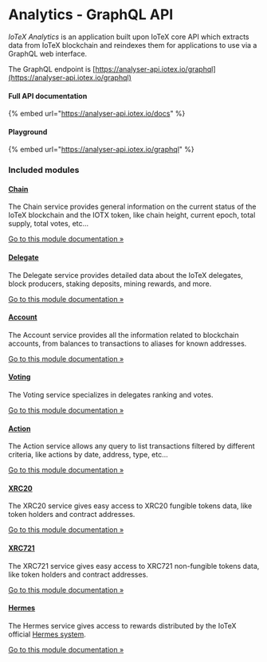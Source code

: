 # Analytics - GraphQL API

_IoTeX Analytics_ is an application built upon IoTeX core API which extracts data from IoTeX blockchain and reindexes them for applications to use via a GraphQL web interface.

The GraphQL endpoint is [https://analyser-api.iotex.io/graphql](https://analyser-api.iotex.io/graphql)

#### Full API documentation

{% embed url="https://analyser-api.iotex.io/docs" %}

#### Playground

{% embed url="https://analyser-api.iotex.io/graphql" %}

### Included modules

#### [Chain](https://analyser-api.iotex.io/docs/#chain-service-api)

The Chain service provides general information on the current status of the IoTeX blockchain and the IOTX token, like chain height, current epoch, total supply, total votes, etc...

[Go to this module documentation »](https://analyser-api.iotex.io/docs/#chain-service-api)

#### [Delegate](https://analyser-api.iotex.io/docs/#delegate-service-api)

The Delegate service provides detailed data about the IoTeX delegates, block producers, staking deposits, mining rewards, and more.&#x20;

[Go to this module documentation » ](https://analyser-api.iotex.io/docs/#delegate-service-api)

#### [Account](https://analyser-api.iotex.io/docs/#account-service-api)

The Account service provides all the information related to blockchain accounts, from balances to transactions to aliases for known addresses.

[Go to this module documentation » ](https://analyser-api.iotex.io/docs/#account-service-api)

#### [Voting](https://analyser-api.iotex.io/docs/#voting-service-api)

The Voting service specializes in delegates ranking and votes.

[Go to this module documentation » ](https://analyser-api.iotex.io/docs/#voting-service-api)

#### [Action](https://analyser-api.iotex.io/docs/#action-service-api)

The Action service allows any query to list transactions filtered by different criteria, like actions by date, address, type, etc...&#x20;

[Go to this module documentation »](https://analyser-api.iotex.io/docs/#action-service-api)

#### [XRC20](https://analyser-api.iotex.io/docs/#xrc20-service-api)

The XRC20 service gives easy access to XRC20 fungible tokens data, like token holders and contract addresses.

[Go to this module documentation » ](https://analyser-api.iotex.io/docs/#xrc20-service-api)

#### [XRC721](https://analyser-api.iotex.io/docs/#xrc721-service-api)

The XRC721 service gives easy access to XRC721 non-fungible tokens data, like token holders and contract addresses.

[Go to this module documentation » ](https://analyser-api.iotex.io/docs/#xrc721-service-api)

#### [Hermes](https://analyser-api.iotex.io/docs/#hermes-service-api)

The Hermes service gives access to rewards distributed by the IoTeX official [Hermes system](https://hermes.to/).

[Go to this module documentation » ](https://analyser-api.iotex.io/docs/#hermes-service-api)

